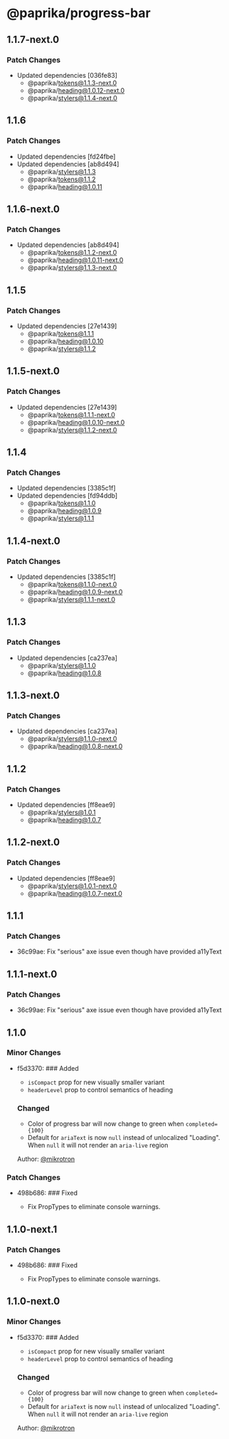 # @paprika/progress-bar

## 1.1.7-next.0

### Patch Changes

- Updated dependencies [036fe83]
  - @paprika/tokens@1.1.3-next.0
  - @paprika/heading@1.0.12-next.0
  - @paprika/stylers@1.1.4-next.0

## 1.1.6

### Patch Changes

- Updated dependencies [fd24fbe]
- Updated dependencies [ab8d494]
  - @paprika/stylers@1.1.3
  - @paprika/tokens@1.1.2
  - @paprika/heading@1.0.11

## 1.1.6-next.0

### Patch Changes

- Updated dependencies [ab8d494]
  - @paprika/tokens@1.1.2-next.0
  - @paprika/heading@1.0.11-next.0
  - @paprika/stylers@1.1.3-next.0

## 1.1.5

### Patch Changes

- Updated dependencies [27e1439]
  - @paprika/tokens@1.1.1
  - @paprika/heading@1.0.10
  - @paprika/stylers@1.1.2

## 1.1.5-next.0

### Patch Changes

- Updated dependencies [27e1439]
  - @paprika/tokens@1.1.1-next.0
  - @paprika/heading@1.0.10-next.0
  - @paprika/stylers@1.1.2-next.0

## 1.1.4

### Patch Changes

- Updated dependencies [3385c1f]
- Updated dependencies [fd94ddb]
  - @paprika/tokens@1.1.0
  - @paprika/heading@1.0.9
  - @paprika/stylers@1.1.1

## 1.1.4-next.0

### Patch Changes

- Updated dependencies [3385c1f]
  - @paprika/tokens@1.1.0-next.0
  - @paprika/heading@1.0.9-next.0
  - @paprika/stylers@1.1.1-next.0

## 1.1.3

### Patch Changes

- Updated dependencies [ca237ea]
  - @paprika/stylers@1.1.0
  - @paprika/heading@1.0.8

## 1.1.3-next.0

### Patch Changes

- Updated dependencies [ca237ea]
  - @paprika/stylers@1.1.0-next.0
  - @paprika/heading@1.0.8-next.0

## 1.1.2

### Patch Changes

- Updated dependencies [ff8eae9]
  - @paprika/stylers@1.0.1
  - @paprika/heading@1.0.7

## 1.1.2-next.0

### Patch Changes

- Updated dependencies [ff8eae9]
  - @paprika/stylers@1.0.1-next.0
  - @paprika/heading@1.0.7-next.0

## 1.1.1

### Patch Changes

- 36c99ae: Fix "serious" axe issue even though have provided a11yText

## 1.1.1-next.0

### Patch Changes

- 36c99ae: Fix "serious" axe issue even though have provided a11yText

## 1.1.0

### Minor Changes

- f5d3370: ### Added

  - `isCompact` prop for new visually smaller variant
  - `headerLevel` prop to control semantics of heading

  ### Changed

  - Color of progress bar will now change to green when `completed={100}`
  - Default for `ariaText` is now `null` instead of unlocalized "Loading". When `null` it will not render an `aria-live` region

  Author: [@mikrotron](https://github.com/mikrotron)

### Patch Changes

- 498b686: ### Fixed

  - Fix PropTypes to eliminate console warnings.

## 1.1.0-next.1

### Patch Changes

- 498b686: ### Fixed

  - Fix PropTypes to eliminate console warnings.

## 1.1.0-next.0

### Minor Changes

- f5d3370: ### Added

  - `isCompact` prop for new visually smaller variant
  - `headerLevel` prop to control semantics of heading

  ### Changed

  - Color of progress bar will now change to green when `completed={100}`
  - Default for `ariaText` is now `null` instead of unlocalized "Loading". When `null` it will not render an `aria-live` region

  Author: [@mikrotron](https://github.com/mikrotron)
